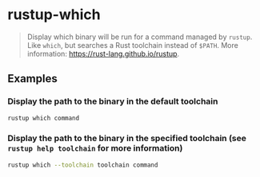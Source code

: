 # rustup-which

> Display which binary will be run for a command managed by `rustup`. Like `which`, but searches a Rust toolchain instead of `$PATH`. More information: <https://rust-lang.github.io/rustup>.

## Examples

### Display the path to the binary in the default toolchain

```bash
rustup which command
```

### Display the path to the binary in the specified toolchain (see `rustup help toolchain` for more information)

```bash
rustup which --toolchain toolchain command
```
